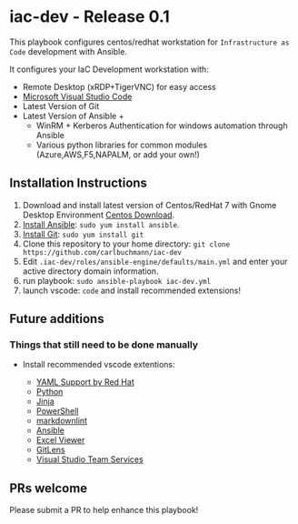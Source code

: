 # iac-dev - Release 0.1

This playbook configures centos/redhat workstation for `Infrastructure as Code` development with Ansible.

It configures your IaC Development workstation with:

- Remote Desktop (xRDP+TigerVNC) for easy access
- [Microsoft Visual Studio Code](https://code.visualstudio.com/)
- Latest Version of Git
- Latest Version of Ansible +
  - WinRM + Kerberos Authentication for windows automation through Ansible
  - Various python libraries for common modules (Azure,AWS,F5,NAPALM, or add your own!)

## Installation Instructions

  1. Download and install latest version of Centos/RedHat 7 with Gnome Desktop Environment [Centos Download](http://isoredirect.centos.org/centos/7/isos/x86_64/CentOS-7-x86_64-Everything-1804.iso).
  2. [Install Ansible](http://docs.ansible.com/intro_installation.html): `sudo yum install ansible`.
  3. [Install Git](https://git-scm.com/download/linux): `sudo yum install git`
  4. Clone this repository to your home directory: `git clone https://github.com/carlbuchmann/iac-dev`
  5. Edit `.iac-dev/roles/ansible-engine/defaults/main.yml` and enter your active directory domain information.
  6. run playbook: `sudo ansible-playbook iac-dev.yml`
  7. launch vscode: `code` and install recommended extensions!

## Future additions

### Things that still need to be done manually

- Install recommended vscode extentions:

  - [YAML Support by Red Hat](https://marketplace.visualstudio.com/items?itemName=redhat.vscode-yaml_)
  - [Python](https://marketplace.visualstudio.com/items?itemName=ms-python.python)
  - [Jinja](https://marketplace.visualstudio.com/items?itemName=wholroyd.jinja)
  - [PowerShell](https://marketplace.visualstudio.com/items?itemName=ms-vscode.PowerShell)
  - [markdownlint](https://marketplace.visualstudio.com/items?itemName=DavidAnson.vscode-markdownlint)
  - [Ansible](https://marketplace.visualstudio.com/items?itemName=vscoss.vscode-ansible)
  - [Excel Viewer](https://marketplace.visualstudio.com/items?itemName=GrapeCity.gc-excelviewer)
  - [GitLens](https://marketplace.visualstudio.com/items?itemName=eamodio.gitlens)
  - [Visual Studio Team Services](https://marketplace.visualstudio.com/items?itemName=ms-vsts.team)

## PRs welcome

Please submit a PR to help enhance this playbook!
